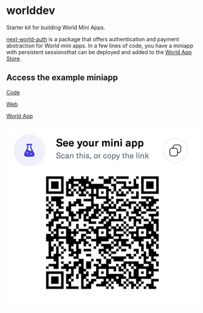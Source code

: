 # worlddev

Starter kit for building World Mini Apps.

[next-world-auth](https://www.npmjs.com/package/next-world-auth) is a package that offers authentication and payment abstraction for World mini apps. In a few lines of code, you have a miniapp with persistent sessionsthat can be deployed and added to the [World App Store](https://world.org/ecosystem).

## Access the example miniapp

[Code](https://github.com/gip/worlddev/tree/main/next-mini-app)

[Web](https://worlddev.vercel.app/)

[World App](https://worldcoin.org/mini-app?app_id=app_a963cd2077f59caf1146198685eed59a&draft_id=meta_4d75d4955b27044f4ef562e60ad09d17)

![Mini App QR Code](./next-mini-app/public/miniappqr.png)
